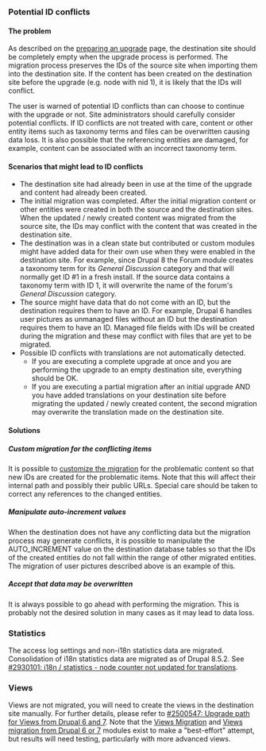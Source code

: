 ### Potential ID conflicts

#### The problem

As described on the [preparing an upgrade](/docs/8/upgrade/preparing-an-upgrade#dont%5Fcreate%5Fcontent) page, the destination site should be completely empty when the upgrade process is performed. The migration process preserves the IDs of the source site when importing them into the destination site. If the content has been created on the destination site before the upgrade (e.g. node with nid 1), it is likely that the IDs will conflict.

The user is warned of potential ID conflicts than can choose to continue with the upgrade or not. Site administrators should carefully consider potential conflicts. If ID conflicts are not treated with care, content or other entity items such as taxonomy terms and files can be overwritten causing data loss. It is also possible that the referencing entities are damaged, for example, content can be associated with an incorrect taxonomy term.

#### Scenarios that might lead to ID conflicts

* The destination site had already been in use at the time of the upgrade and content had already been created.
* The initial migration was completed. After the initial migration content or other entities were created in both the source and the destination sites. When the updated / newly created content was migrated from the source site, the IDs may conflict with the content that was created in the destination site.
* The destination was in a clean state but contributed or custom modules might have added data for their own use when they were enabled in the destination site. For example, since Drupal 8 the Forum module creates a taxonomy term for its _General Discussion_ category and that will normally get ID #1 in a fresh install. If the source data contains a taxonomy term with ID 1, it will overwrite the name of the forum's _General Discussion_ category.
* The source might have data that do not come with an ID, but the destination requires them to have an ID. For example, Drupal 6 handles user pictures as unmanaged files without an ID but the destination requires them to have an ID. Managed file fields with IDs will be created during the migration and these may conflict with files that are yet to be migrated.
* Possible ID conflicts with translations are not automatically detected.  
   * If you are executing a complete upgrade at once and you are performing the upgrade to an empty destination site, everything should be OK.  
   * If you are executing a partial migration after an initial upgrade AND you have added translations on your destination site before migrating the updated / newly created content, the second migration may overwrite the translation made on the destination site.

#### Solutions

##### Custom migration for the conflicting items

It is possible to [customize the migration](/docs/8/upgrade/customize-migrations-when-upgrading-to-drupal-8) for the problematic content so that new IDs are created for the problematic items. Note that this will affect their internal path and possibly their public URLs. Special care should be taken to correct any references to the changed entities.

##### Manipulate auto-increment values

When the destination does not have any conflicting data but the migration process may generate conflicts, it is possible to manipulate the AUTO\_INCREMENT value on the destination database tables so that the IDs of the created entities do not fall within the range of other migrated entities. The migration of user pictures described above is an example of this.

##### Accept that data may be overwritten

It is always possible to go ahead with performing the migration. This is probably not the desired solution in many cases as it may lead to data loss.

### Statistics

The access log settings and non-i18n statistics data are migrated. Consolidation of i18n statistics data are migrated as of Drupal 8.5.2\. See [#2930101: i18n / statistics - node counter not updated for translations](https://www.drupal.org/project/drupal/issues/2930101 "Status: Closed (fixed)").

### Views

Views are not migrated, you will need to create the views in the destination site manually. For further details, please refer to [#2500547: Upgrade path for Views from Drupal 6 and 7](https://www.drupal.org/project/drupal/issues/2500547 "Status: Closed (won't fix)"). Note that the [Views Migration](/project/view%5Fmigration) and [Views migration from Drupal 6 or 7](https://www.drupal.org/project/views%5Fmigration) modules exist to make a "best-effort" attempt, but results will need testing, particularly with more advanced views.
